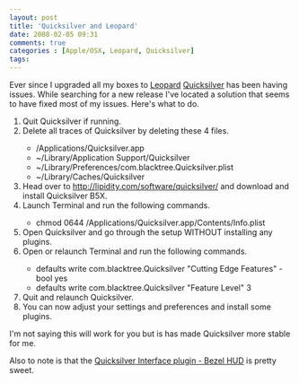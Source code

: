 ```yaml
---
layout: post
title: 'Quicksilver and Leopard'
date: 2008-02-05 09:31
comments: true
categories : [Apple/OSX, Leopard, Quicksilver]
tags:
---
```

Ever since I upgraded all my boxes to <a href="http://www.apple.com/macosx/">Leopard</a> <a href="http://www.blacktree.com/">Quicksilver</a> has been having issues. While searching for a new release I've located a solution that seems to have fixed most of my issues. Here's what to do.

<ol>
<li>Quit Quicksilver if running.</li>
<li>Delete all traces of Quicksilver by deleting these 4 files.</li>

<ul>    
<li>/Applications/Quicksilver.app</li>
<li>~/Library/Application Support/Quicksilver</li>
<li>~/Library/Preferences/com.blacktree.Quicksilver.plist</li>
<li>~/Library/Caches/Quicksilver</li>
</ul>

<li>Head over to <a href="http://lipidity.com/software/quicksilver/">http://lipidity.com/software/quicksilver/</a> and download and install Quicksilver B5X.</li>
<li>Launch Terminal and run the following commands.</li>

<ul>
<li>chmod 0644 /Applications/Quicksilver.app/Contents/Info.plist
</ul>

<li>Open Quicksilver and go through the setup WITHOUT installing any plugins.</li>
<li>Open or relaunch Terminal and run the following commands.</li>

<ul>
<li>defaults write com.blacktree.Quicksilver "Cutting Edge Features" -bool yes</li>
<li>defaults write com.blacktree.Quicksilver "Feature Level" 3</li>
</ul>

<li>Quit and relaunch Quicksilver.</li>
<li>You can now adjust your settings and preferences and install some plugins.</li>

</ol>

I'm not saying this will work for you but is has made Quicksilver more stable for me.

Also to note is that the <a href="http://www.mygnu.com/julius/proj_bezel.html">Quicksilver Interface plugin - Bezel HUD</a> is pretty sweet.



